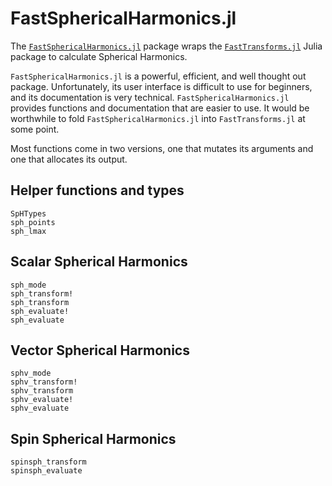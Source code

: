 # FastSphericalHarmonics.jl

The
[`FastSphericalHarmonics.jl`](https://github.com/eschnett/FastSphericalHarmonics.jl)
package wraps the
[`FastTransforms.jl`](https://github.com/JuliaApproximation/FastTransforms.jl)
Julia package to calculate Spherical Harmonics.

`FastSphericalHarmonics.jl` is a powerful, efficient, and well thought
out package. Unfortunately, its user interface is difficult to use for
beginners, and its documentation is very technical.
`FastSphericalHarmonics.jl` provides functions and documentation that
are easier to use. It would be worthwhile to fold
`FastSphericalHarmonics.jl` into `FastTransforms.jl` at some point.

Most functions come in two versions, one that mutates its arguments
and one that allocates its output.

## Helper functions and types

```@docs
SpHTypes
sph_points
sph_lmax
```

## Scalar Spherical Harmonics

```@docs
sph_mode
sph_transform!
sph_transform
sph_evaluate!
sph_evaluate
```

## Vector Spherical Harmonics

```@docs
sphv_mode
sphv_transform!
sphv_transform
sphv_evaluate!
sphv_evaluate
```

## Spin Spherical Harmonics

```@docs
spinsph_transform
spinsph_evaluate
```
